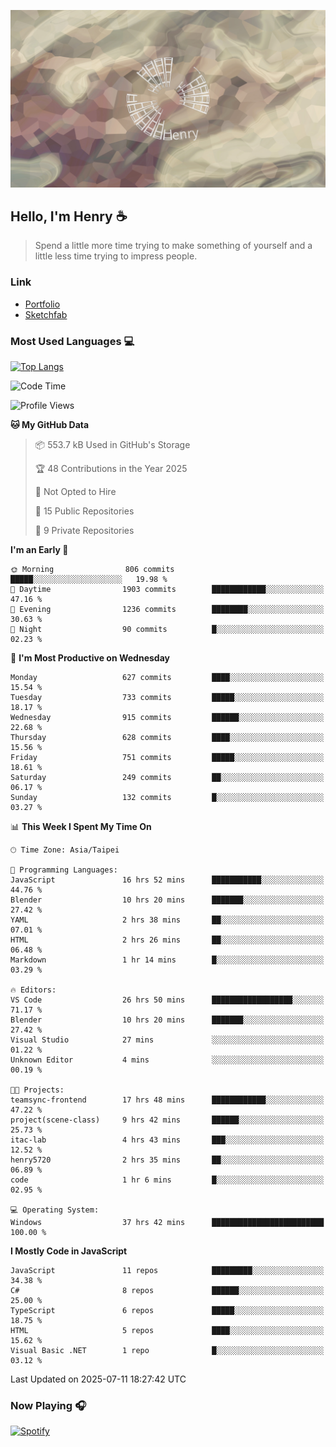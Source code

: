 ![](./images/cover.jpg)

## Hello, I'm Henry :coffee:
> Spend a little more time trying to make something of yourself and a little less time trying to impress people.

### Link
- [Portfolio](https://drive.google.com/file/d/1kb96bzn4Bhdb4pImsUvKz9Oi9cx455D2/view?usp=drivesdk)
- [Sketchfab](https://sketchfab.com/henry4294967296/models)

### Most Used Languages 💻
 [![Top Langs](https://github-readme-stats.vercel.app/api/top-langs/?username=henry5720&theme=tokyonight&hide_title=true)](https://github.com/henry5720?tab=repositories)

<!--START_SECTION:waka-->
![Code Time](http://img.shields.io/badge/Code%20Time-37%20hrs%2042%20mins-blue)

![Profile Views](http://img.shields.io/badge/Profile%20Views-355-blue)

**🐱 My GitHub Data** 

> 📦 553.7 kB Used in GitHub's Storage 
 > 
> 🏆 48 Contributions in the Year 2025
 > 
> 🚫 Not Opted to Hire
 > 
> 📜 15 Public Repositories 
 > 
> 🔑 9 Private Repositories 
 > 
**I'm an Early 🐤** 

```text
🌞 Morning                806 commits         █████░░░░░░░░░░░░░░░░░░░░   19.98 % 
🌆 Daytime                1903 commits        ████████████░░░░░░░░░░░░░   47.16 % 
🌃 Evening                1236 commits        ████████░░░░░░░░░░░░░░░░░   30.63 % 
🌙 Night                  90 commits          █░░░░░░░░░░░░░░░░░░░░░░░░   02.23 % 
```
📅 **I'm Most Productive on Wednesday** 

```text
Monday                   627 commits         ████░░░░░░░░░░░░░░░░░░░░░   15.54 % 
Tuesday                  733 commits         █████░░░░░░░░░░░░░░░░░░░░   18.17 % 
Wednesday                915 commits         ██████░░░░░░░░░░░░░░░░░░░   22.68 % 
Thursday                 628 commits         ████░░░░░░░░░░░░░░░░░░░░░   15.56 % 
Friday                   751 commits         █████░░░░░░░░░░░░░░░░░░░░   18.61 % 
Saturday                 249 commits         ██░░░░░░░░░░░░░░░░░░░░░░░   06.17 % 
Sunday                   132 commits         █░░░░░░░░░░░░░░░░░░░░░░░░   03.27 % 
```


📊 **This Week I Spent My Time On** 

```text
🕑︎ Time Zone: Asia/Taipei

💬 Programming Languages: 
JavaScript               16 hrs 52 mins      ███████████░░░░░░░░░░░░░░   44.76 % 
Blender                  10 hrs 20 mins      ███████░░░░░░░░░░░░░░░░░░   27.42 % 
YAML                     2 hrs 38 mins       ██░░░░░░░░░░░░░░░░░░░░░░░   07.01 % 
HTML                     2 hrs 26 mins       ██░░░░░░░░░░░░░░░░░░░░░░░   06.48 % 
Markdown                 1 hr 14 mins        █░░░░░░░░░░░░░░░░░░░░░░░░   03.29 % 

🔥 Editors: 
VS Code                  26 hrs 50 mins      ██████████████████░░░░░░░   71.17 % 
Blender                  10 hrs 20 mins      ███████░░░░░░░░░░░░░░░░░░   27.42 % 
Visual Studio            27 mins             ░░░░░░░░░░░░░░░░░░░░░░░░░   01.22 % 
Unknown Editor           4 mins              ░░░░░░░░░░░░░░░░░░░░░░░░░   00.19 % 

🐱‍💻 Projects: 
teamsync-frontend        17 hrs 48 mins      ████████████░░░░░░░░░░░░░   47.22 % 
project(scene-class)     9 hrs 42 mins       ██████░░░░░░░░░░░░░░░░░░░   25.73 % 
itac-lab                 4 hrs 43 mins       ███░░░░░░░░░░░░░░░░░░░░░░   12.52 % 
henry5720                2 hrs 35 mins       ██░░░░░░░░░░░░░░░░░░░░░░░   06.89 % 
code                     1 hr 6 mins         █░░░░░░░░░░░░░░░░░░░░░░░░   02.95 % 

💻 Operating System: 
Windows                  37 hrs 42 mins      █████████████████████████   100.00 % 
```

**I Mostly Code in JavaScript** 

```text
JavaScript               11 repos            █████████░░░░░░░░░░░░░░░░   34.38 % 
C#                       8 repos             ██████░░░░░░░░░░░░░░░░░░░   25.00 % 
TypeScript               6 repos             █████░░░░░░░░░░░░░░░░░░░░   18.75 % 
HTML                     5 repos             ████░░░░░░░░░░░░░░░░░░░░░   15.62 % 
Visual Basic .NET        1 repo              █░░░░░░░░░░░░░░░░░░░░░░░░   03.12 % 
```




 Last Updated on 2025-07-11 18:27:42 UTC
<!--END_SECTION:waka-->

### Now Playing 🎧
[![Spotify](https://spotify-recently-played-beta.vercel.app/api/spotify)](https://open.spotify.com/user/31uznrpamxhroyd2bt7xchxgnhce)

<!--
**henry5720/henry5720** is a ✨ _special_ ✨ repository because its `README.md` (this file) appears on your GitHub profile.

Here are some ideas to get you started:

- 🔭 I’m currently working on ...
- 🌱 I’m currently learning ...
- 👯 I’m looking to collaborate on ...
- 🤔 I’m looking for help with ...
- 💬 Ask me about ...
- 📫 How to reach me: ...
- 😄 Pronouns: ...
- ⚡ Fun fact: ...
-->
